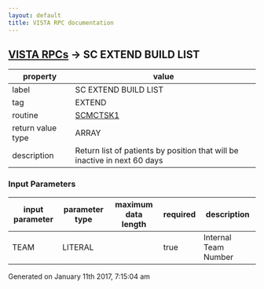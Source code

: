 ```yaml
---
layout: default
title: VISTA RPC documentation
---
```




## [VISTA RPCs](TableOfContent.md) &#8594; SC EXTEND BUILD LIST 

 property | value 
--- | --- 
 label | SC EXTEND BUILD LIST
 tag | EXTEND
 routine | [SCMCTSK1](http://code.osehra.org/dox/Routine_SCMCTSK1_source.html)
 return value type | ARRAY
 description | Return list of patients by position that will be inactive in next 60 days

### Input Parameters

| input parameter | parameter type | maximum data length | required | description | 
| --- | --- | --- | --- | --- | 
| TEAM | LITERAL |  | true | Internal Team Number | 




 Generated on January 11th 2017, 7:15:04 am